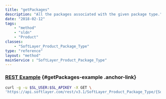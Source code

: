 ```yaml
---
title: "getPackages"
description: "All the packages associated with the given package type."
date: "2018-02-12"
tags:
    - "method"
    - "sldn"
    - "Product"
classes:
    - "SoftLayer_Product_Package_Type"
type: "reference"
layout: "method"
mainService : "SoftLayer_Product_Package_Type"
---
```


### [REST Example](#getPackages-example) <a href="/article/rest/"><i class="fas fa-question"></i></a> {#getPackages-example .anchor-link} 
```bash
curl -g -u $SL_USER:$SL_APIKEY -X GET \
'https://api.softlayer.com/rest/v3.1/SoftLayer_Product_Package_Type/{SoftLayer_Product_Package_TypeID}/getPackages'
```
